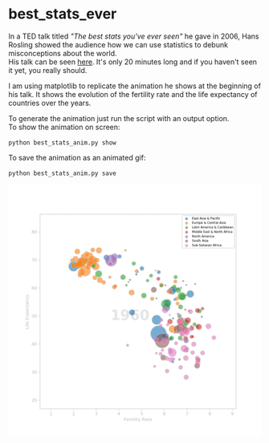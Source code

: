 # best_stats_ever

In a TED talk titled *"The best stats you've ever seen"* he gave in 2006, Hans Rosling showed the audience how we can use statistics to debunk misconceptions about the world.  
His talk can be seen [here](https://www.ted.com/talks/hans_rosling_shows_the_best_stats_you_ve_ever_seen). It's only 20 minutes long and if you haven't seen it yet, you really should.  

I am using matplotlib to replicate the animation he shows at the beginning of his talk. It shows the evolution of the fertility rate and the life expectancy of countries over the years.

To generate the animation just run the script with an output option.  
To show the animation on screen:
```
python best_stats_anim.py show
```

To save the animation as an animated gif:
```
python best_stats_anim.py save
```

![](best_stat_anim-2018-07-12-13-20-49.gif)
